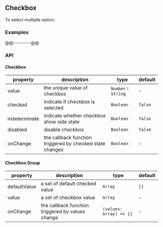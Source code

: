 ## Checkbox
To select multiple option.
### Examples
@@---------@@
### API
#### Checkbox
property | description | type | default
-----|------| ---- | ---
value | the unique value of checkbox | ```Number丨String``` | -
checked | indicate if checkbox is selected | ```Boolean``` | ```false```
indeterminate | indicate whether checkbox show side state | ```Boolean``` | ```false```
disabled | disable checkbox | ```Boolean``` | ```false```
onChange | the callback function triggered by checked state changes | ```Boolean``` | -

#### Checkbox.Group
property | description | type | default
-----|------| ---- | ---
defaultValue | a set of default checked value | ```Array``` | ```[]```
value | a set of checkbox value | ```Array``` | -
onChange | the callback function triggered by values change | ```(values: Array) => {}``` | -